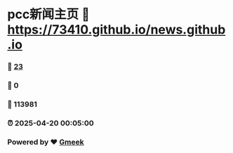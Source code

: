 # pcc新闻主页 :link: https://73410.github.io/news.github.io 
### :page_facing_up: [23](https://73410.github.io/news.github.io/tag.html) 
### :speech_balloon: 0 
### :hibiscus: 113981 
### :alarm_clock: 2025-04-20 00:05:00 
### Powered by :heart: [Gmeek](https://github.com/Meekdai/Gmeek)
